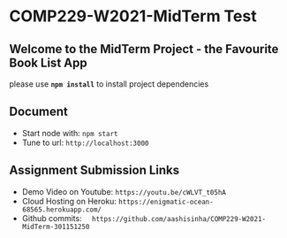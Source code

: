 # COMP229-W2021-MidTerm Test

## Welcome to the MidTerm Project - the Favourite Book List App

please use **`npm install`** to install project dependencies

## Document
* Start node with:  ``` npm start ```
* Tune to url: ``` http://localhost:3000 ```

## Assignment Submission Links
* Demo Video on Youtube: ``` https://youtu.be/cWLVT_t05hA ```
* Cloud Hosting on Heroku: ``` https://enigmatic-ocean-68565.herokuapp.com/ ```
* Github commits: ```  https://github.com/aashisinha/COMP229-W2021-MidTerm-301151250```
